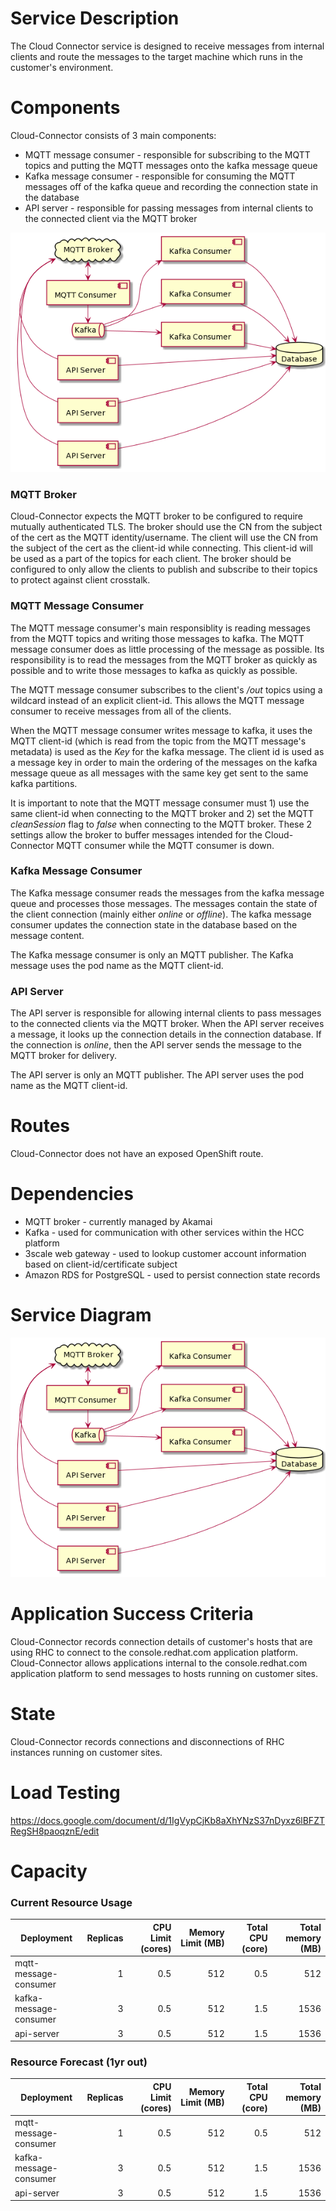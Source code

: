 # Service Description

The Cloud Connector service is designed to receive messages from internal clients and route the messages to the target machine which runs in the customer's environment.

# Components

Cloud-Connector consists of 3 main components:

- MQTT message consumer - responsible for subscribing to the MQTT topics and putting the MQTT messages onto the kafka message queue
- Kafka message consumer - responsible for consuming the MQTT messages off of the kafka queue and recording the connection state in the database
- API server - responsible for passing messages from internal clients to the connected client via the MQTT broker

<img alt="Architecture diagram" src="https://raw.githubusercontent.com/RedHatInsights/cloud-connector/1872dabbc6b8a5477a644db2091f66c1e214ca68/design/architecture.png"/>

### MQTT Broker

Cloud-Connector expects the MQTT broker to be configured to require mutually authenticated TLS.  The broker should use the CN from the subject of the cert as the MQTT identity/username.  The client will use the CN from the subject of the cert as the client-id while connecting.  This client-id will be used as a part of the topics for each client.  The broker should be configured to only allow the clients to publish and subscribe to their topics to protect against client crosstalk.

### MQTT Message Consumer

The MQTT message consumer's main responsiblity is reading messages from the MQTT topics and writing those messages to kafka.  The MQTT message consumer does as little processing of the message as possible.  Its responsibility is to read the messages from the MQTT broker as quickly as possible and to write those messages to kafka as quickly as possible.

The MQTT message consumer subscribes to the client's _/out_ topics using a wildcard instead of an explicit client-id.  This allows the MQTT message consumer to receive messages from all of the clients. 

When the MQTT message consumer writes message to kafka, it uses the MQTT client-id (which is read from the topic from the MQTT message's metadata) is used as the _Key_ for the kafka message.  The client id is used as a message key in order to main the ordering of the messages on the kafka message queue as all messages with the same key get sent to the same kafka partitions.

It is important to note that the MQTT message consumer must 1) use the same client-id when connecting to the MQTT broker and 2) set the MQTT _cleanSession_ flag to _false_ when connecting to the MQTT broker.  These 2 settings allow the broker to buffer messages intended for the Cloud-Connector MQTT consumer while the MQTT consumer is down.

### Kafka Message Consumer

The Kafka message consumer reads the messages from the kafka message queue and processes those messages.
The messages contain the state of the client connection (mainly either _online_ or _offline_).  The kafka
message consumer updates the connection state in the database based on the message content.

The Kafka message consumer is only an MQTT publisher.  The Kafka message uses the pod name as the MQTT client-id.

### API Server

The API server is responsible for allowing internal clients to pass messages to the connected clients via the MQTT broker.  When the API server receives a message, it looks up the connection details in the connection database.  If the connection is _online_, then the API server sends the message to the MQTT broker for delivery.

The API server is only an MQTT publisher.  The API server uses the pod name as the MQTT client-id.

# Routes

Cloud-Connector does not have an exposed OpenShift route.

# Dependencies
- MQTT broker - currently managed by Akamai
- Kafka - used for communication with other services within the HCC platform
- 3scale web gateway - used to lookup customer account information based on client-id/certificate subject
- Amazon RDS for PostgreSQL - used to persist connection state records

# Service Diagram
<img alt="Architecture diagram" src="https://raw.githubusercontent.com/RedHatInsights/cloud-connector/1872dabbc6b8a5477a644db2091f66c1e214ca68/design/architecture.png"/>

# Application Success Criteria
Cloud-Connector records connection details of customer's hosts that are using RHC to connect to the
console.redhat.com application platform.  Cloud-Connector allows applications internal
to the console.redhat.com application platform to send messages to hosts running on customer sites.

# State
Cloud-Connector records connections and disconnections of RHC instances running on customer sites.

# Load Testing
https://docs.google.com/document/d/1IgVypCjKb8aXhYNzS37nDyxz6lBFZTRegSH8paoqznE/edit

# Capacity

### Current Resource Usage
| Deployment | Replicas | CPU Limit (cores) | Memory Limit (MB) | Total CPU (core) | Total memory (MB) |
|------------|----------:|-------------------:|-------------------:|------------------:|-------------------:|
| mqtt-message-consumer | 1 | 0.5 | 512 | 0.5 | 512 |
| kafka-message-consumer | 3 | 0.5 | 512 | 1.5 | 1536 |
| api-server | 3 | 0.5 | 512 | 1.5 | 1536 |


### Resource Forecast (1yr out)
| Deployment | Replicas | CPU Limit (cores) | Memory Limit (MB) | Total CPU (core) | Total memory (MB) |
|------------|----------:|-------------------:|-------------------:|------------------:|-------------------:|
| mqtt-message-consumer | 1 | 0.5 | 512 | 0.5 | 512 |
| kafka-message-consumer | 3 | 0.5 | 512 | 1.5 | 1536 |
| api-server | 3 | 0.5 | 512 | 1.5 | 1536 |
